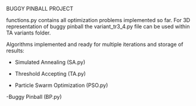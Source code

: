 BUGGY PINBALL PROJECT

functions.py contains all optimization problems implemented so far.
For 3D representation of buggy pinball the variant_tr3_4.py file can be used within TA variants folder.

Algorithms implemented and ready for multiple iterations and storage of results:

- Simulated Annealing (SA.py)

- Threshold Accepting (TA.py)

- Particle Swarm Optimization (PSO.py)

-Buggy Pinball (BP.py)